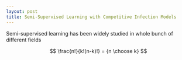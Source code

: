 ```yaml
---
layout: post
title: Semi-Supervised Learning with Competitive Infection Models
---
```

Semi-supervised learning has been widely studied in whole bunch of different fields

$$
\frac{n!}{k!(n-k)!} = {n \choose k}
$$
